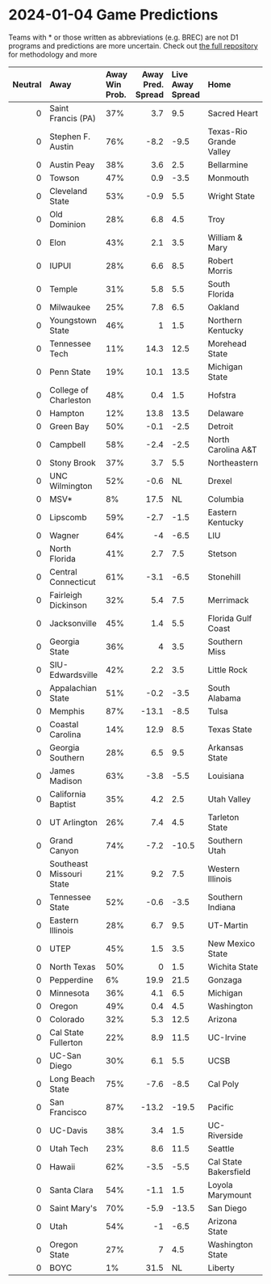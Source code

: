 # 2024-01-04 Game Predictions
Teams with * or those written as abbreviations (e.g. BREC) are not D1 programs and predictions are more uncertain. Check out [the full repository](https://github.com/grdavis/college-basketball-elo) for methodology and more

|   Neutral | Away                     | Away Win Prob.   |   Away Pred. Spread | Live Away Spread   | Home                    | Home Win Prob.   |   Home Pred. Spread |
|----------:|:-------------------------|:-----------------|--------------------:|:-------------------|:------------------------|:-----------------|--------------------:|
|         0 | Saint Francis (PA)       | 37%              |                 3.7 | 9.5                | Sacred Heart            | 63%              |                -3.7 |
|         0 | Stephen F. Austin        | 76%              |                -8.2 | -9.5               | Texas-Rio Grande Valley | 24%              |                 8.2 |
|         0 | Austin Peay              | 38%              |                 3.6 | 2.5                | Bellarmine              | 62%              |                -3.6 |
|         0 | Towson                   | 47%              |                 0.9 | -3.5               | Monmouth                | 53%              |                -0.9 |
|         0 | Cleveland State          | 53%              |                -0.9 | 5.5                | Wright State            | 47%              |                 0.9 |
|         0 | Old Dominion             | 28%              |                 6.8 | 4.5                | Troy                    | 72%              |                -6.8 |
|         0 | Elon                     | 43%              |                 2.1 | 3.5                | William & Mary          | 57%              |                -2.1 |
|         0 | IUPUI                    | 28%              |                 6.6 | 8.5                | Robert Morris           | 72%              |                -6.6 |
|         0 | Temple                   | 31%              |                 5.8 | 5.5                | South Florida           | 69%              |                -5.8 |
|         0 | Milwaukee                | 25%              |                 7.8 | 6.5                | Oakland                 | 75%              |                -7.8 |
|         0 | Youngstown State         | 46%              |                 1   | 1.5                | Northern Kentucky       | 54%              |                -1   |
|         0 | Tennessee Tech           | 11%              |                14.3 | 12.5               | Morehead State          | 89%              |               -14.3 |
|         0 | Penn State               | 19%              |                10.1 | 13.5               | Michigan State          | 81%              |               -10.1 |
|         0 | College of Charleston    | 48%              |                 0.4 | 1.5                | Hofstra                 | 52%              |                -0.4 |
|         0 | Hampton                  | 12%              |                13.8 | 13.5               | Delaware                | 88%              |               -13.8 |
|         0 | Green Bay                | 50%              |                -0.1 | -2.5               | Detroit                 | 50%              |                 0.1 |
|         0 | Campbell                 | 58%              |                -2.4 | -2.5               | North Carolina A&T      | 42%              |                 2.4 |
|         0 | Stony Brook              | 37%              |                 3.7 | 5.5                | Northeastern            | 63%              |                -3.7 |
|         0 | UNC Wilmington           | 52%              |                -0.6 | NL                 | Drexel                  | 48%              |                 0.6 |
|         0 | MSV*                     | 8%               |                17.5 | NL                 | Columbia                | 92%              |               -17.5 |
|         0 | Lipscomb                 | 59%              |                -2.7 | -1.5               | Eastern Kentucky        | 41%              |                 2.7 |
|         0 | Wagner                   | 64%              |                -4   | -6.5               | LIU                     | 36%              |                 4   |
|         0 | North Florida            | 41%              |                 2.7 | 7.5                | Stetson                 | 59%              |                -2.7 |
|         0 | Central Connecticut      | 61%              |                -3.1 | -6.5               | Stonehill               | 39%              |                 3.1 |
|         0 | Fairleigh Dickinson      | 32%              |                 5.4 | 7.5                | Merrimack               | 68%              |                -5.4 |
|         0 | Jacksonville             | 45%              |                 1.4 | 5.5                | Florida Gulf Coast      | 55%              |                -1.4 |
|         0 | Georgia State            | 36%              |                 4   | 3.5                | Southern Miss           | 64%              |                -4   |
|         0 | SIU-Edwardsville         | 42%              |                 2.2 | 3.5                | Little Rock             | 58%              |                -2.2 |
|         0 | Appalachian State        | 51%              |                -0.2 | -3.5               | South Alabama           | 49%              |                 0.2 |
|         0 | Memphis                  | 87%              |               -13.1 | -8.5               | Tulsa                   | 13%              |                13.1 |
|         0 | Coastal Carolina         | 14%              |                12.9 | 8.5                | Texas State             | 86%              |               -12.9 |
|         0 | Georgia Southern         | 28%              |                 6.5 | 9.5                | Arkansas State          | 72%              |                -6.5 |
|         0 | James Madison            | 63%              |                -3.8 | -5.5               | Louisiana               | 37%              |                 3.8 |
|         0 | California Baptist       | 35%              |                 4.2 | 2.5                | Utah Valley             | 65%              |                -4.2 |
|         0 | UT Arlington             | 26%              |                 7.4 | 4.5                | Tarleton State          | 74%              |                -7.4 |
|         0 | Grand Canyon             | 74%              |                -7.2 | -10.5              | Southern Utah           | 26%              |                 7.2 |
|         0 | Southeast Missouri State | 21%              |                 9.2 | 7.5                | Western Illinois        | 79%              |                -9.2 |
|         0 | Tennessee State          | 52%              |                -0.6 | -3.5               | Southern Indiana        | 48%              |                 0.6 |
|         0 | Eastern Illinois         | 28%              |                 6.7 | 9.5                | UT-Martin               | 72%              |                -6.7 |
|         0 | UTEP                     | 45%              |                 1.5 | 3.5                | New Mexico State        | 55%              |                -1.5 |
|         0 | North Texas              | 50%              |                 0   | 1.5                | Wichita State           | 50%              |                -0   |
|         0 | Pepperdine               | 6%               |                19.9 | 21.5               | Gonzaga                 | 94%              |               -19.9 |
|         0 | Minnesota                | 36%              |                 4.1 | 6.5                | Michigan                | 64%              |                -4.1 |
|         0 | Oregon                   | 49%              |                 0.4 | 4.5                | Washington              | 51%              |                -0.4 |
|         0 | Colorado                 | 32%              |                 5.3 | 12.5               | Arizona                 | 68%              |                -5.3 |
|         0 | Cal State Fullerton      | 22%              |                 8.9 | 11.5               | UC-Irvine               | 78%              |                -8.9 |
|         0 | UC-San Diego             | 30%              |                 6.1 | 5.5                | UCSB                    | 70%              |                -6.1 |
|         0 | Long Beach State         | 75%              |                -7.6 | -8.5               | Cal Poly                | 25%              |                 7.6 |
|         0 | San Francisco            | 87%              |               -13.2 | -19.5              | Pacific                 | 13%              |                13.2 |
|         0 | UC-Davis                 | 38%              |                 3.4 | 1.5                | UC-Riverside            | 62%              |                -3.4 |
|         0 | Utah Tech                | 23%              |                 8.6 | 11.5               | Seattle                 | 77%              |                -8.6 |
|         0 | Hawaii                   | 62%              |                -3.5 | -5.5               | Cal State Bakersfield   | 38%              |                 3.5 |
|         0 | Santa Clara              | 54%              |                -1.1 | 1.5                | Loyola Marymount        | 46%              |                 1.1 |
|         0 | Saint Mary's             | 70%              |                -5.9 | -13.5              | San Diego               | 30%              |                 5.9 |
|         0 | Utah                     | 54%              |                -1   | -6.5               | Arizona State           | 46%              |                 1   |
|         0 | Oregon State             | 27%              |                 7   | 4.5                | Washington State        | 73%              |                -7   |
|         0 | BOYC                     | 1%               |                31.5 | NL                 | Liberty                 | 99%              |               -31.5 |